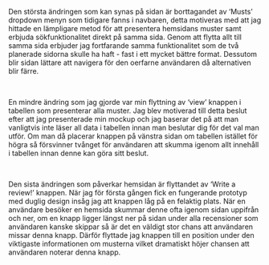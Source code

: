 Den största ändringen som kan synas på sidan är borttagandet av ‘Musts' dropdown
menyn som tidigare fanns i navbaren, detta motiveras med att jag hittade en
lämpligare metod för att presentera hemsidans muster samt erbjuda
sökfunktionalitet direkt på samma sida. Genom att flytta allt till samma sida
erbjuder jag fortfarande samma funktionalitet som de två planerade sidorna
skulle ha haft - fast i ett mycket bättre format. Dessutom blir sidan lättare
att navigera för den oerfarne användaren då alternativen blir färre.

 

En mindre ändring som jag gjorde var min flyttning av ‘view’ knappen i tabellen
som presenterar alla muster. Jag blev motiverad till detta beslut efter att jag
presenterade min mockup och jag baserar det på att man vanligtvis inte läser all
data i tabellen innan man beslutar dig för det val man utför. Om man då placerar
knappen på vänstra sidan om tabellen istället för högra så försvinner tvånget
för användaren att skumma igenom allt innehåll i tabellen innan denne kan göra
sitt beslut.

 

Den sista ändringen som påverkar hemsidan är flyttandet av ‘Write a review!’
knappen. När jag för första gången fick en fungerande prototyp med duglig design
insåg jag att knappen låg på en felaktig plats. När en användare besöker en
hemsida skummar denne ofta igenom sidan uppifrån och ner, om en knapp ligger
längst ner på sidan under alla recensioner som användaren kanske skippar så är
det en väldigt stor chans att användaren missar denna knapp. Därför flyttade jag
knappen till en position under den viktigaste informationen om musterna vilket
dramatiskt höjer chansen att användaren noterar denna knapp.
